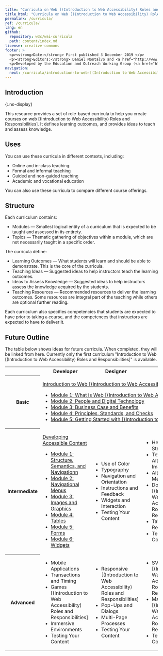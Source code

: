 ```yaml
---
title: "Curricula on Web [(Introduction to Web Accessibility) Roles and Responsibilities]: A Framework to Build Your Own Courses"
title_html: "Curricula on Web [(Introduction to Web Accessibility) Roles and Responsibilities]: <br><small>A Framework to Build Your Own Courses</small>"
permalink: /curricula/
ref: /curricula/
lang: en
github:
  repository: w3c/wai-curricula
  path: content/index.md
license: creative-commons
footer: >
  <p><strong>Date:</strong> First published 3 December 2019 </p>
  <p><strong>Editors:</strong> Daniel Montalvo and <a href="http://www.w3.org/People/shadi/">Shadi Abou-Zahra</a>. Contributors: <a href="https://www.w3.org/WAI/EO/EOWG-members">EOWG Participants</a>. </p>
  <p>Developed by the Education and Outreach Working Group (<a href="http://www.w3.org/WAI/EO/">EOWG</a>). Developed with support from the <a href="https://www.w3.org/WAI/about/projects/wai-guide/">WAI-Guide Project</a> funded by the European Commission (EC) under the Horizon 2020 program (Grant Agreement 822245).</p>
navigation:
  next: /curricula/introduction-to-web-[(Introduction to Web Accessibility) Roles and Responsibilities]/
---
```


## Introduction
{:.no-display}

This resource provides a set of role-based curricula to help you create courses on web [(Introduction to Web Accessibility) Roles and Responsibilities]. It defines learning outcomes, and provides ideas to teach and assess knowledge.

## Uses

You can use these curricula in different contexts, including:

* Online and in-class teaching
* Formal and informal teaching
* Guided and non-guided teaching
* Academic and vocational education

You can also use these curricula to compare different course offerings.

## Structure

Each curriculum contains:

* Modules &mdash; Smallest logical entity of a curriculum that is expected to be taught and assessed in its entirety.
* Topics &mdash; Thematic gathering of objectives within a module, which are not necessarily taught in a specific order.

The curricula define:

* Learning Outcomes &mdash; What students will learn and should be able to demonstrate. This is the core of the curricula.
* Teaching Ideas &mdash; Suggested ideas to help instructors teach the learning outcomes.
* Ideas to Assess Knowledge &mdash; Suggested ideas to help instructors assess the knowledge acquired by the students.
* Teaching Resources &mdash; Recommended resources to deliver the learning outcomes. Some resources are integral part of the teaching while others are optional further reading.

Each curriculum also specifies competencies that students are expected to have prior to taking a course, and the competences that instructors are expected to have to deliver it.

## Future Outline

The table below shows ideas for future curricula. When completed, they will be linked from here. Currently only the first curriculum "Introduction to Web [(Introduction to Web Accessibility) Roles and Responsibilities]" is available. 

<table caption="Tentative Outline" class="dense">
  <tbody>
    <tr>
      <th> </th>
      <th> Developer </th>
      <th> Designer </th>
      <th> Author </th>
      <th> Manager </th>
      <th> Tester </th>
    </tr>
    <tr>
   <th>Basic</th>
   <td colspan="5">
    <p><a href="/curricula/introduction-to-web-[(Introduction to Web Accessibility) Roles and Responsibilities]/">Introduction to Web [(Introduction to Web Accessibility) Roles and Responsibilities]</a></p>
       <ul>
        <li><a href="/curricula/introduction-to-web-[(Introduction to Web Accessibility) Roles and Responsibilities]/what-is-web-[(Introduction to Web Accessibility) Roles and Responsibilities]/">Module 1: What is Web [(Introduction to Web Accessibility) Roles and Responsibilities]</a></li>
        <li><a href="/curricula/introduction-to-web-[(Introduction to Web Accessibility) Roles and Responsibilities]/people-and-digital-technology/">Module 2: People and Digital Technology</a></li>
        <li><a href="/curricula/introduction-to-web-[(Introduction to Web Accessibility) Roles and Responsibilities]/business-case-and-benefits/">Module 3: Business Case and Benefits</a></li>
        <li><a href="/curricula/introduction-to-web-[(Introduction to Web Accessibility) Roles and Responsibilities]/principles-standards-and-checks/">Module 4: Principles, Standards, and Checks</a></li>
        <li><a href="/curricula/introduction-to-web-[(Introduction to Web Accessibility) Roles and Responsibilities]/getting-started-with-[(Introduction to Web Accessibility) Roles and Responsibilities]/">Module 5: Getting Started with [(Introduction to Web Accessibility) Roles and Responsibilities]</a></li>
      </ul>
    </td></tr>
    <tr>
      <th> Intermediate</th>
      <td>
	       <p><a href="/curricula/developing-accessible-content/">Developing Accessible Content</a></p>
        <ul>
          <li> <a href="/curricula/developing-accessible-content/structure-semantics-and-navigation/">Module 1: Structure, Semantics, and Navigationn</a></li>
          <li> <a href="/curricula/developing-accessible-content/navigational-menus/">Module 2: Navigational Menus</a></li>
          <li> <a href="/curricula/developing-accessible-content/images-and-graphics/">Module 3: Images and Graphics</a></li>
          <li> <a href="/curricula/developing-accessible-content/tables/">Module 4: Tables</a></li>
          <li> <a href="/curricula/developing-accessible-content/forms/">Module 5: Forms</a></li>
          <li> <a href="/curricula/developing-accessible-content/widgets">Module 6: Widgets</a></li>
        </ul>
      </td>
      <td>
        <ul>
          <li> Use of Color</li>
          <li> Typography</li>
          <li> Navigation and Orientation</li>
          <li> Instructions and Feedback</li>
          <li> Widgets and Interaction</li>
          <li> Testing Your Content</li>
        </ul>
      </td>
      <td>
        <ul>
          <li> Headings and Structure</li>
          <li> Text Alternatives for Images</li>
          <li> Alternatives for Media</li>
          <li> Document [(Introduction to Web Accessibility) Roles and Responsibilities] </li>
          <li> Tables and Data Representation</li>
          <li> Testing Your Content</li>
        </ul>
      </td>
      <td rowspan="2">
        <ul>
          <li> [(Introduction to Web Accessibility) Roles and Responsibilities] Quick Check</li>
          <li> Business Opportunities</li>
          <li> Capacity and Capability</li>
          <li> Tools and Processes</li>
          <li> Policies and Procurement</li>
        </ul>
      </td>
      <td rowspan="2">
        <ul>
          <li> Understanding Conformance</li>
          <li> [(Introduction to Web Accessibility) Roles and Responsibilities] Testing Tools</li>
          <li> Using Assistive Technologies</li>
          <li> Prioritizing Issues and Repair</li>
          <li> Maintaining [(Introduction to Web Accessibility) Roles and Responsibilities]</li>
        </ul>
      </td>
    </tr>
    <tr>
      <th> Advanced</th>
      <td>
        <ul>
          <li> Mobile Applications</li>
          <li> Transactions and Timing</li>
          <li> Games [(Introduction to Web Accessibility) Roles and Responsibilities] </li>
          <li> Immersive Environments</li>
          <li> Testing Your Content</li>
        </ul>
      </td>
      <td>
        <ul>
          <li> Responsive [(Introduction to Web Accessibility) Roles and Responsibilities]</li>
          <li> Pop-Ups and Dialogs</li>
          <li> Multi-Page Processes</li>
          <li> Testing Your Content</li>
        </ul>
      </td>
      <td>
        <ul>
          <li> SVG [(Introduction to Web Accessibility) Roles and Responsibilities]</li>
          <li> MathML [(Introduction to Web Accessibility) Roles and Responsibilities]</li>
          <li> Testing Your Content</li>
        </ul>
      </td>
    </tr>
  </tbody>
</table>
